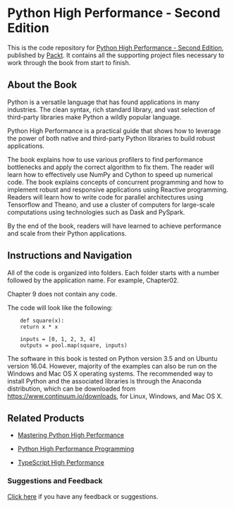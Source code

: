 # Python High Performance - Second Edition
This is the code repository for [Python High Performance - Second Edition](https://www.packtpub.com/application-development/python-high-performance-second-edition?utm_source=github&utm_medium=repository&utm_campaign=9781787282896), published by [Packt](https://www.packtpub.com/?utm_source=github). It contains all the supporting project files necessary to work through the book from start to finish.
## About the Book
Python is a versatile language that has found applications in many industries. The clean syntax, rich standard library, and vast selection of third-party libraries make Python a wildly popular language.

Python High Performance is a practical guide that shows how to leverage the power of both native and third-party Python libraries to build robust applications.

The book explains how to use various profilers to find performance bottlenecks and apply the correct algorithm to fix them. The reader will learn how to effectively use NumPy and Cython to speed up numerical code. The book explains concepts of concurrent programming and how to implement robust and responsive applications using Reactive programming. Readers will learn how to write code for parallel architectures using Tensorflow and Theano, and use a cluster of computers for large-scale computations using technologies such as Dask and PySpark.

By the end of the book, readers will have learned to achieve performance and scale from their Python applications.

## Instructions and Navigation
All of the code is organized into folders. Each folder starts with a number followed by the application name. For example, Chapter02.

Chapter 9 does not contain any code.

The code will look like the following:
```
    def square(x):
    return x * x

    inputs = [0, 1, 2, 3, 4]
    outputs = pool.map(square, inputs)
```

The software in this book is tested on Python version 3.5 and on Ubuntu version 16.04. However, majority of the examples can also be run on the Windows and Mac OS X operating systems.
The recommended way to install Python and the associated libraries is through the Anaconda distribution, which can be downloaded from https://www.continuum.io/downloads, for Linux, Windows, and Mac OS X.

## Related Products
* [Mastering Python High Performance](https://www.packtpub.com/application-development/mastering-python-high-performance?utm_source=github&utm_medium=repository&utm_campaign=9781783989300)

* [Python High Performance Programming](https://www.packtpub.com/application-development/python-high-performance-programming?utm_source=github&utm_medium=repository&utm_campaign=9781783288458)

* [TypeScript High Performance](https://www.packtpub.com/application-development/typescript-high-performance?utm_source=github&utm_medium=repository&utm_campaign=9781785288647)

### Suggestions and Feedback
[Click here](https://docs.google.com/forms/d/e/1FAIpQLSe5qwunkGf6PUvzPirPDtuy1Du5Rlzew23UBp2S-P3wB-GcwQ/viewform) if you have any feedback or suggestions.
